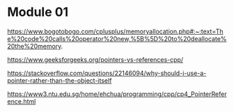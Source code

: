 # Module 01
https://www.bogotobogo.com/cplusplus/memoryallocation.php#:~:text=The%20code%20calls%20operator%20new,%5B%5D%20to%20deallocate%20the%20memory.


https://www.geeksforgeeks.org/pointers-vs-references-cpp/

https://stackoverflow.com/questions/22146094/why-should-i-use-a-pointer-rather-than-the-object-itself

https://www3.ntu.edu.sg/home/ehchua/programming/cpp/cp4_PointerReference.html